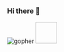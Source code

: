 ### Hi there 👋

![gopher](https://raw.githubusercontent.com/httpsecure/gophers/master/GOPHER_ROCKS.png,)
<img width="50" height="50">
